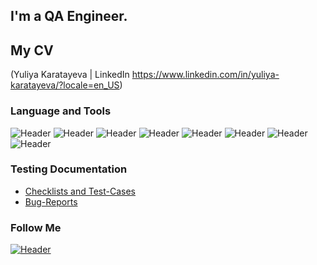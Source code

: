 
## I'm a QA Engineer. 
## My CV
(Yuliya Karatayeva | LinkedIn
https://www.linkedin.com/in/yuliya-karatayeva/?locale=en_US)

### Language and Tools
![Header](https://img.shields.io/badge/Jira-090909?style=for-the-badge&logo=jira&logoColor=136be1)
![Header](https://img.shields.io/badge/Postman-090909?style=for-the-badge&logo=postman&logoColor=f76935)
![Header](https://img.shields.io/badge/Swagger-090909?style=for-the-badge&logo=swagger&logoColor=7ede2b)
![Header](https://img.shields.io/badge/Github-090909?style=for-the-badge&logo=github&logoColor=8cc4d7)
![Header](https://img.shields.io/badge/AzureDevops-090909?style=for-the-badge&logo=azuredevops&logoColor=0074d0)
![Header](https://img.shields.io/badge/MySQL-090909?style=for-the-badge&logo=mysql&logoColor=00618a)
![Header](https://img.shields.io/badge/DevTools-090909?style=for-the-badge&logo=googlechrome&logoColor=2674f2)
![Header](https://img.shields.io/badge/AndroidStudio-090909?style=for-the-badge&logo=androidstudio&logoColor=3ad07d)


### Testing Documentation

- [Checklists and Test-Cases](https://docs.google.com/spreadsheets/d/1Qq_mbCK7LXgqcNFQb9pxlfegV_y-btl1yUzjP9gFpvs/edit?usp=sharing)
- [Bug-Reports](https://drive.google.com/drive/folders/1ZHfgVmZ08Zqv-Mdppkg6LB85nYji_E87?usp=share_link)

### Follow Me
[![Header](https://img.shields.io/badge/Linkedin-090909?style=for-the-badge&logo=linkedin&logoColor=0073b1)](https://www.linkedin.com/in/yuliya-karatayeva/?locale=en_US)
